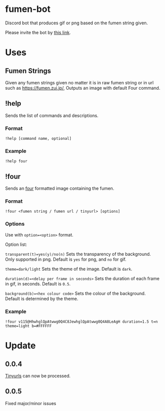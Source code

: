 # fumen-bot
Discord bot that produces gif or png based on the fumen string given.

Please invite the bot by [this link](https://discord.com/api/oauth2/authorize?client_id=1014015919351152640&permissions=517543938112&scope=bot).

# Uses
## Fumen Strings
Given any fumen strings given no matter it is in raw fumen string or in url such as https://fumen.zui.jp/, Outputs an image with default Four command. 

## !help
Sends the list of commands and descriptions.

### Format
`!help [command name, optional]`

### Example
`!help four`

## !four
Sends an [four](https://four.lol/) formatted image containing the fumen.

### Format
`!four <fumen string / fumen url / tinyurl> [options]`

### Options
Use with `option=<option>` format.

Option list: 

`transparent(t)=yes(y)/no(n)` Sets the transparency of the background. Only supported in png. Default is `yes` for png, and `no` for gif.

`theme=dark/light` Sets the theme of the image. Default is `dark`.

`duration(d)=<delay per frame in seconds>` Sets the duration of each frame in gif, in seconds. Default is `0.5`.

`background(b)=<hex colour code>` Sets the colour of the background. Default is determined by the theme.

### Example
`!four v115@HhwhglQpAtwwg0Q4C8JewhglQpAtwwg0Q4A8LeAgH duration=1.5 t=n theme=light b=#FFFFFF`

# Update

## 0.0.4
[Tinyurls](https://tinyurl.com/app) can now be processed.

## 0.0.5
Fixed major/minor issues
